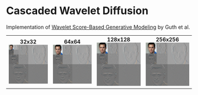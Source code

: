 # Cascaded Wavelet Diffusion

Implementation of [Wavelet Score-Based Generative Modeling](https://openreview.net/pdf?id=xZmjH3Pm2BK) by Guth et al.

<div align="center">
  <table>
    <tr>
      <td align="center">
        <b>32x32</b><br>
        <img src="assets/32.png" />
      </td>
      <td align="center">
        <b>64x64</b><br>
        <img src="assets/64.png" />
      </td>
      <td align="center">
        <b>128x128</b><br>
        <img src="assets/64.png" />
      </td>
      <td align="center">
        <b>256x256</b><br>
        <img src="assets/64.png" />
      </td>
    </tr>
  </table>
</div>
